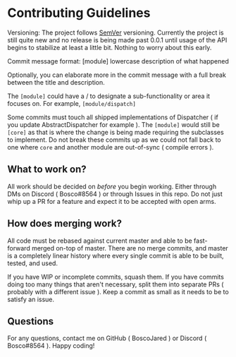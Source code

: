 # Contributing Guidelines

Versioning:  The project follows [SemVer](https://semver.org/) versioning.  Currently the project is still quite new and no release is being made past 0.0.1 until usage of the API begins to stabilize at least a little bit.  Nothing to worry about this early.

Commit message format:  [module] lowercase description of what happened

Optionally, you can elaborate more in the commit message with a full break between the title and description.

The `[module]` could have a / to designate a sub-functionality or area it focuses on.  For example, `[module/dispatch]`

Some commits must touch all shipped implementations of Dispatcher ( if you update AbstractDispatcher for example ).  The `[module]` would still be `[core]` as that is where the change is being made requiring the subclasses to implement.  Do not break these commits up as we could not fall back to one where `core` and another module are out-of-sync ( compile errors ).

## What to work on?

All work should be decided on *before* you begin working.  Either through DMs on Discord ( Bosco#8564 ) or through Issues in this repo.  Do not just whip up a PR for a feature and expect it to be accepted with open arms.

## How does merging work?

All code must be rebased against current master and able to be fast-forward merged on-top of master.  There are no merge commits, and master is a completely linear history where every single commit is able to be built, tested, and used.

If you have WIP or incomplete commits, squash them.  If you have commits doing too many things that aren't necessary, split them into separate PRs ( probably with a different issue ).  Keep a commit as small as it needs to be to satisfy an issue.

## Questions

For any questions, contact me on GitHub ( BoscoJared ) or Discord ( Bosco#8564 ).  Happy coding!
